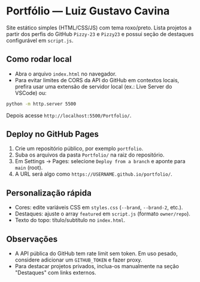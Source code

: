 # Portfólio — Luiz Gustavo Cavina

Site estático simples (HTML/CSS/JS) com tema roxo/preto. Lista projetos a partir dos perfis do GitHub `Pizzy-23` e `Pizzy23` e possui seção de destaques configurável em `script.js`.

## Como rodar local

- Abra o arquivo `index.html` no navegador.
- Para evitar limites de CORS da API do GitHub em contextos locais, prefira usar uma extensão de servidor local (ex.: Live Server do VSCode) ou:

```bash
python -m http.server 5500
```

Depois acesse `http://localhost:5500/Portfolio/`.

## Deploy no GitHub Pages

1. Crie um repositório público, por exemplo `portfolio`.
2. Suba os arquivos da pasta `Portfolio/` na raiz do repositório.
3. Em Settings → Pages: selecione `Deploy from a branch` e aponte para `main` (root).
4. A URL será algo como `https://USERNAME.github.io/portfolio/`.

## Personalização rápida

- Cores: edite variáveis CSS em `styles.css` (`--brand`, `--brand-2`, etc.).
- Destaques: ajuste o array `featured` em `script.js` (formato `owner/repo`).
- Texto do topo: título/subtítulo no `index.html`.

## Observações

- A API pública do GitHub tem rate limit sem token. Em uso pesado, considere adicionar um `GITHUB_TOKEN` e fazer proxy.
- Para destacar projetos privados, inclua-os manualmente na seção "Destaques" com links externos.
